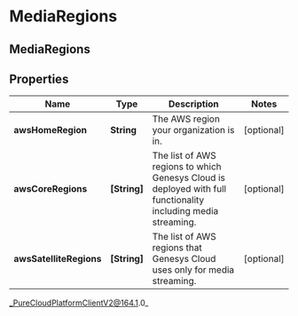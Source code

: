 # MediaRegions

## MediaRegions

## Properties

|Name | Type | Description | Notes|
|------------ | ------------- | ------------- | -------------|
| **awsHomeRegion** | **String** | The AWS region your organization is in. | [optional] |
| **awsCoreRegions** | **[String]** | The list of AWS regions to which Genesys Cloud is deployed with full functionality including media streaming. | [optional] |
| **awsSatelliteRegions** | **[String]** | The list of AWS regions that Genesys Cloud uses only for media streaming. | [optional] |



_PureCloudPlatformClientV2@164.1.0_
